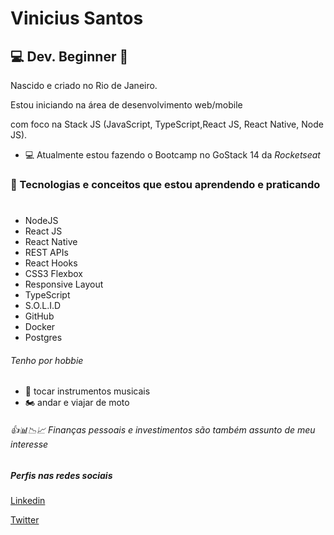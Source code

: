 # Vinicius Santos 
## 💻 Dev. Beginner 🚀
 Nascido e criado no Rio de Janeiro. 
 
 Estou iniciando na área de desenvolvimento web/mobile
 
 com foco na Stack JS (JavaScript, TypeScript,React JS, React Native, Node JS).  

- 💻 Atualmente estou fazendo o Bootcamp no GoStack 14 da *Rocketseat*



### 🚀 Tecnologias e conceitos que estou aprendendo e praticando
#
- NodeJS
- React JS
- React Native
- REST APIs
- React Hooks
- CSS3 Flexbox
- Responsive Layout
- TypeScript
- S.O.L.I.D
- GitHub
- Docker
- Postgres 


###### Tenho por hobbie 

- 🎸 tocar instrumentos musicais
- 🏍️ andar e viajar de moto

###### 👍📊📉📈 Finanças pessoais e investimentos são também assunto de meu interesse 

##### Perfis nas redes sociais
[Linkedin](https://www.linkedin.com/in/vinicius-s-00890930)

[Twitter](https://twitter.com/v_silva_santos)


























<!--
**vinicius-vph/vinicius-vph** is a ✨ _special_ ✨ repository because its `README.md` (this file) appears on your GitHub profile.

Here are some ideas to get you started:

- 🔭 I’m currently working on ...
- 🌱 I’m currently learning ...
- 👯 I’m looking to collaborate on ...
- 🤔 I’m looking for help with ...
- 💬 Ask me about ...
- 📫 How to reach me: ...
- 😄 Pronouns: ...
- ⚡ Fun fact: ...
-->
